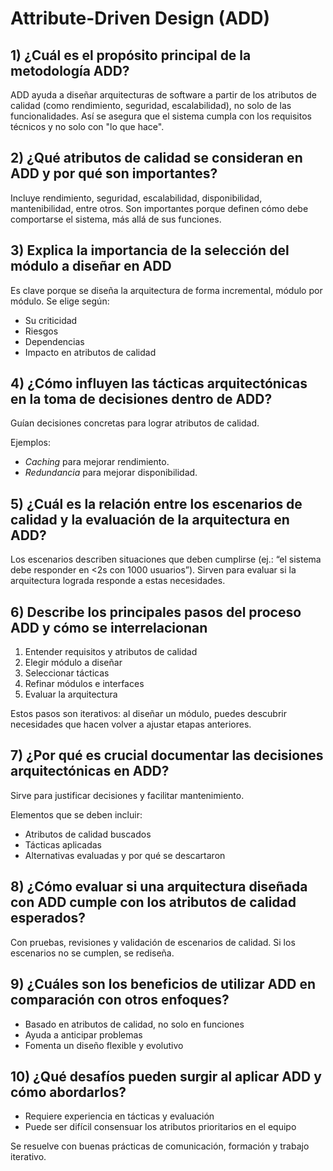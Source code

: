 # Attribute-Driven Design (ADD)

## 1)   ¿Cuál es el propósito principal de la metodología ADD?
ADD ayuda a diseñar arquitecturas de software a partir de los atributos de calidad (como rendimiento, seguridad, escalabilidad), no solo de las funcionalidades. Así se asegura que el sistema cumpla con los requisitos técnicos y no solo con "lo que hace".

## 2)   ¿Qué atributos de calidad se consideran en ADD y por qué son importantes?
Incluye rendimiento, seguridad, escalabilidad, disponibilidad, mantenibilidad, entre otros. Son importantes porque definen cómo debe comportarse el sistema, más allá de sus funciones.

## 3)   Explica la importancia de la selección del módulo a diseñar en ADD
Es clave porque se diseña la arquitectura de forma incremental, módulo por módulo. Se elige según:
- Su criticidad
- Riesgos
- Dependencias
- Impacto en atributos de calidad

## 4)   ¿Cómo influyen las tácticas arquitectónicas en la toma de decisiones dentro de ADD?
Guían decisiones concretas para lograr atributos de calidad.

Ejemplos:
- *Caching* para mejorar rendimiento.
- *Redundancia* para mejorar disponibilidad.

## 5)   ¿Cuál es la relación entre los escenarios de calidad y la evaluación de la arquitectura en ADD?
Los escenarios describen situaciones que deben cumplirse (ej.: “el sistema debe responder en <2s con 1000 usuarios”). Sirven para evaluar si la arquitectura lograda responde a estas necesidades.

## 6)   Describe los principales pasos del proceso ADD y cómo se interrelacionan
1. Entender requisitos y atributos de calidad
2. Elegir módulo a diseñar
3. Seleccionar tácticas
4. Refinar módulos e interfaces
5. Evaluar la arquitectura

Estos pasos son iterativos: al diseñar un módulo, puedes descubrir necesidades que hacen volver a ajustar etapas anteriores.

## 7)   ¿Por qué es crucial documentar las decisiones arquitectónicas en ADD?
Sirve para justificar decisiones y facilitar mantenimiento.

Elementos que se deben incluir:
- Atributos de calidad buscados
- Tácticas aplicadas
- Alternativas evaluadas y por qué se descartaron

## 8)   ¿Cómo evaluar si una arquitectura diseñada con ADD cumple con los atributos de calidad esperados?
Con pruebas, revisiones y validación de escenarios de calidad. Si los escenarios no se cumplen, se rediseña.

## 9)   ¿Cuáles son los beneficios de utilizar ADD en comparación con otros enfoques?
- Basado en atributos de calidad, no solo en funciones
- Ayuda a anticipar problemas
- Fomenta un diseño flexible y evolutivo

## 10)  ¿Qué desafíos pueden surgir al aplicar ADD y cómo abordarlos?
- Requiere experiencia en tácticas y evaluación
- Puede ser difícil consensuar los atributos prioritarios en el equipo

Se resuelve con buenas prácticas de comunicación, formación y trabajo iterativo.